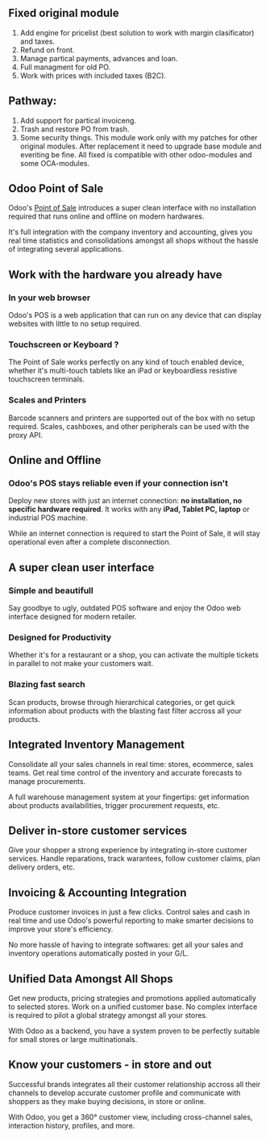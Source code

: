 Fixed original module
---------------------
1. Add engine for pricelist (best solution to work with margin clasificator) 
and taxes.
2. Refund on front.
3. Manage partical payments, advances and loan.
4. Full managment for old PO.
5. Work with prices with included taxes (B2C).

Pathway:
--------
1. Add support for partical invoiceng.
2. Trash and restore PO from trash.
3. Some security things.
This module work only with my patches for other original modules.
After replacement it need to upgrade base module and everiting be fine.
All fixed is compatible with other odoo-modules and some OCA-modules.

Odoo Point of Sale
-----------------------------

Odoo's <a href="https://www.odoo.com/page/point-of-sale">Point of Sale</a>
introduces a super clean interface with no installation required that runs
online and offline on modern hardwares.

It's full integration with the company inventory and accounting, gives you real
time statistics and consolidations amongst all shops without the hassle of
integrating several applications.

Work with the hardware you already have
---------------------------------------

### In your web browser

Odoo's POS is a web application that can run on any device that can display
websites with little to no setup required.

### Touchscreen or Keyboard ?

The Point of Sale works perfectly on any kind of touch enabled device, whether
it's multi-touch tablets like an iPad or keyboardless resistive touchscreen
terminals.

### Scales and Printers

Barcode scanners and printers are supported out of the box with no setup
required. Scales, cashboxes, and other peripherals can be used with the proxy
API.

Online and Offline
------------------

### Odoo's POS stays reliable even if your connection isn't

Deploy new stores with just an internet connection: **no installation, no
specific hardware required**. It works with any **iPad, Tablet PC, laptop** or
industrial POS machine.

While an internet connection is required to start the Point of Sale, it will
stay operational even after a complete disconnection.


A super clean user interface
----------------------------

### Simple and beautifull

Say goodbye to ugly, outdated POS software and enjoy the Odoo web interface
designed for modern retailer.

### Designed for Productivity

Whether it's for a restaurant or a shop, you can activate the multiple tickets
in parallel to not make your customers wait.

### Blazing fast search

Scan products, browse through hierarchical categories, or get quick information
about products with the blasting fast filter accross all your products.

Integrated Inventory Management
-------------------------------

Consolidate all your sales channels in real time: stores, ecommerce, sales
teams. Get real time control of the inventory and accurate forecasts to manage
procurements.

A full warehouse management system at your fingertips: get information about
products availabilities, trigger procurement requests, etc.

Deliver in-store customer services
----------------------------------

Give your shopper a strong experience by integrating in-store customer
services. Handle reparations, track warantees, follow customer claims, plan
delivery orders, etc.

Invoicing & Accounting Integration
----------------------------------

Produce customer invoices in just a few clicks. Control sales and cash in real
time and use Odoo's powerful reporting to make smarter decisions to improve
your store's efficiency.

No more hassle of having to integrate softwares: get all your sales and
inventory operations automatically posted in your G/L.

Unified Data Amongst All Shops
------------------------------

Get new products, pricing strategies and promotions applied automatically to
selected stores. Work on a unified customer base. No complex interface is
required to pilot a global strategy amongst all your stores.

With Odoo as a backend, you have a system proven to be perfectly suitable for
small stores or large multinationals.

Know your customers - in store and out
--------------------------------------

Successful brands integrates all their customer relationship accross all their
channels to develop accurate customer profile and communicate with shoppers as
they make buying decisions, in store or online.

With Odoo, you get a 360° customer view, including cross-channel sales,
interaction history, profiles, and more.

